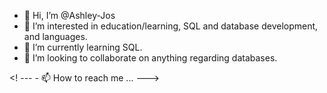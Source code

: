 - 👋 Hi, I’m @Ashley-Jos
- 👀 I’m interested in education/learning, SQL and database development, and languages.
- 🌱 I’m currently learning SQL.
- 💞️ I’m looking to collaborate on anything regarding databases.


<! --- - 📫 How to reach me ... --->

<!---
Ashley-Jos/Ashley-Jos is a ✨ special ✨ repository because its `README.md` (this file) appears on your GitHub profile.
You can click the Preview link to take a look at your changes.
--->
